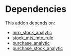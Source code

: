 # Dependencies

This addon depends on:

- [mrp_stock_analytic](../../odoo-bringout-oca-account-analytic-mrp_stock_analytic)
- [stock_mts_mto_rule](../../odoo-bringout-oca-stock-logistics-warehouse-stock_mts_mto_rule)
- [purchase_analytic](../../odoo-bringout-oca-account-analytic-purchase_analytic)
- [purchase_stock_analytic](../../odoo-bringout-oca-account-analytic-purchase_stock_analytic)
